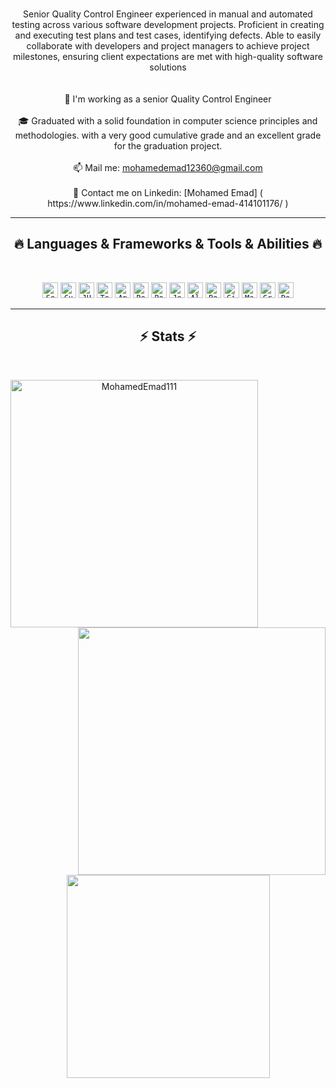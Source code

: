 <br>
<p align="center">
 Senior Quality Control Engineer experienced in manual and automated testing across
various software development projects. Proficient in creating and executing test plans and test cases,
identifying defects. Able to easily collaborate with developers and project managers to achieve project
milestones, ensuring client expectations are met with high-quality software solutions
<br>
<br>
 <br>
  🔬 I'm working as a senior Quality Control Engineer
<br>
 <br>
  🎓 Graduated with a solid foundation in computer science principles and
      methodologies. with a very good cumulative grade and an excellent grade for the
      graduation project.
  <br>
<br>
  📫 Mail me: <a href="mailto: mohamedemad12360@gmail.com">mohamedemad12360@gmail.com</a>
<br>
  <br>
  🔗 Contact me on Linkedin: [Mohamed Emad] ( https://www.linkedin.com/in/mohamed-emad-414101176/ )
 
</p>
<hr>
<h2 align="center">🔥 Languages & Frameworks & Tools & Abilities 🔥</h2>
<br>
<p align="center">
<code><img title="Selenium" height="25" src="https://www.logotypes101.com/logos/280/9CAA74982DF68DB2243DF3CE95F2D60C/selenium-logo.png"></code>
<code><img title="Cucumber" height="25" src="https://th.bing.com/th/id/OIP.k0VsUVYCQoexwjZYyGnPtAHaDt?rs=1&pid=ImgDetMain"></code>
<code><img title="JUnit" height="25" src="https://www.swtestacademy.com/wp-content/uploads/2015/11/Junit_Logo.png"></code>
<code><img title="TestNG" height="25" src="https://4.bp.blogspot.com/-yjCdQKv58cM/Wg9EsvVibuI/AAAAAAAAErc/0VeSAT2tp18JDUFNxD5lK87jKK6fT0UNACLcBGAs/s1600/1.png"></code>
<code><img title="Appium" height="25" src="https://th.bing.com/th/id/OIP.fIH1u9oKmDlLQOAL56wDCAHaFC?rs=1&pid=ImgDetMain"></code>
<code><img title="Rest Assured" height="25" src="https://th.bing.com/th/id/OIP.DunQdZx6Up0GAdRTkXin7gHaGl?rs=1&pid=ImgDetMain"></code>
<code><img title="Postman" height="25" src="https://logosdownload.com/logo/postman-logo-big.png"></code>
<code><img title="Jenkins" height="25" src="https://th.bing.com/th/id/OIP.164u8ROsNLuAggpHo5QFBwHaFx?rs=1&pid=ImgDetMain"></code>
<code><img title="Allure" height="25" src="https://images.opencollective.com/proxy/images?src=https%3A%2F%2Fopencollective-production.s3-us-west-1.amazonaws.com%2Fdfc89fd0-ff85-11e7-a77e-87408754420f.png&height=640"></code>
<code><img title="Robot Framework" height="25" src="https://cdn.icon-icons.com/icons2/2107/PNG/512/file_type_robotframework_icon_130193.png"></code>
<code><img title="GitHub Actions" height="25" src="https://th.bing.com/th/id/OIP.05b5BHN45Y0ljD4nIDxD8AHaEK?rs=1&pid=ImgDetMain"></code>
<code><img title="Maven" height="25" src="https://blog.irontec.com/wp-content/uploads/2019/12/1280px-Maven_logo.svg_-768x194.png"></code>
<code><img title="Gradle" height="25" src="https://th.bing.com/th/id/OIP.gld8-HR5-gwxtaNwGdtQTAHaEK?rs=1&pid=ImgDetMain"></code>
<code><img title="Docker" height="25" src="https://logopng.com.br/logos/docker-27.png"></code>


</p>
<hr>
<h2 align="center">⚡ Stats ⚡</h2>
<br>
<p align=center>
<div align=center>
<a href="https://github.com/denvercoder1/github-readme-streak-stats" title="Go to Source">
<img align="left" width=396 src="https://github-readme-streak-stats.herokuapp.com/?user=MohamedEmad111&theme=react&border=61dafb&hide_border=true" alt="MohamedEmad111" />
</a>
<a href="https://github.com/anuraghazra/github-readme-stats" title="Go to Source">
<img align="right" width=396 src="https://github-readme-stats.vercel.app/api?username=MohamedEmad111&show_icons=true&theme=react&border_color=61dafb&hide_border=true" />
</a>
</div>
<br><br><br><br><br><br><br><br><br>
<div align=center>
<a href="https://github.com/anuraghazra/github-readme-stats">
<img width=325 align="center" src="https://github-readme-stats.vercel.app/api/top-langs/?username=MohamedEmad111&hide=c%23,powershell,Mathematica,Ruby,Objective-C,Objective-C%2b%2b,Cuda&title_color=61dafb&text_color=ffffff&icon_color=61dafb&bg_color=20232a&langs_count=8&layout=compact&border_color=61dafb&hide_border=true" />
</a>
</div>
<br>
</p>
 
 
<!-- <h2 align="center">👨‍💻 Repositories 👨‍💻</h2>
<br>
<div width="100%" align="center">
<a align="left" href="https://github.com/ElsaiedSamaka/Algorithms" title="Algorithms"><img align="left" height="115" src="https://github-readme-stats.vercel.app/api/pin/?username=ElsaiedSamaka&repo=Algorithms&theme=react&border_color=61dafb&border_radius=10"></a><a align="right" href="https://github.com/ElsaiedSamaka/DataStructures" title="Data Structures"><img align="right" height="115" src="https://github-readme-stats.vercel.app/api/pin/?username=ElsaiedSamaka&repo=DataStructures&theme=react&border_color=61dafb&border_radius=10"></a>
</div>
<br/><br/><br/><br/><br/><br/>
<div width="100%" align="center">
<a align="left" href="https://github.com/ElsaiedSamaka/Turkce-Heceleme-CPP" title="Turkce-Heceleme-CPP"><img align="left" height="115" src="https://github-readme-stats.vercel.app/api/pin/?username=ElsaiedSamaka&repo=Turkce-Heceleme-CPP&theme=react&border_color=61dafb&border_radius=10"></a>
<a align="right" href="https://github.com/ElsaiedSamaka/CopyMoveForgeryDetectionWithDCT" title="Copy&Move Forgery Detection With DCT"><img align="right" height="115" src="https://github-readme-stats.vercel.app/api/pin/?username=ElsaiedSamaka&repo=CopyMoveForgeryDetectionWithDCT&theme=react&border_color=61dafb&border_radius=10"></a>
</div>
<br/><br/><br/><br/><br/><br/>
<div width="100%" align="center">
<a align="left" href="https://github.com/ElsaiedSamaka/cpp-openmp-needleman-wunsch" title="Needleman Wunsch Algorithm With OpenMP"><img align="left" height="115" src="https://github-readme-stats.vercel.app/api/pin/?username=ElsaiedSamaka&repo=cpp-openmp-needleman-wunsch&theme=react&border_color=61dafb&border_radius=10"></a>
<a align="right" href="https://github.com/ElsaiedSamaka/cpp-artificial-neural-networks" title="Artificial Neural Networks"><img align="right" height="115" src="https://github-readme-stats.vercel.app/api/pin/?username=ElsaiedSamaka&repo=cpp-artificial-neural-networks&theme=react&border_color=61dafb&border_radius=10"></a>
</div>
<br/><br/><br/><br/><br/><br/>
<div width="100%" align="center">
<a align="left" href="https://github.com/ElsaiedSamaka/javascript-minesweeper" title="Minesweeper"><img align="left" height="115" src="https://github-readme-stats.vercel.app/api/pin/?username=ElsaiedSamaka&repo=javascript-minesweeper&theme=react&border_color=61dafb&border_radius=10"></a>
<a align="right" href="https://github.com/ElsaiedSamaka/KTU-TraditionalComputerOlympics-2019" title="KTU Traditional Computer Olympics 2019-2020"><img align="right" height="115" src="https://github-readme-stats.vercel.app/api/pin/?username=ElsaiedSamaka&repo=KTU-TraditionalComputerOlympics-2019&theme=react&border_color=61dafb&border_radius=10"></a>
</div> -->
